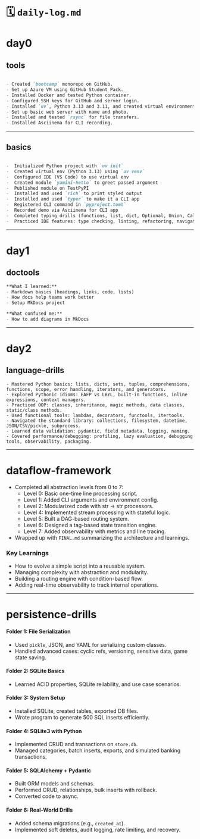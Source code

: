 # 🗓️ `daily-log.md`

# day0 

## tools
```markdown

- Created `bootcamp` monorepo on GitHub.
- Set up Azure VM using GitHub Student Pack.
- Installed Docker and tested Python container.
- Configured SSH keys for GitHub and server login.
- Installed `uv`, Python 3.13 and 3.11, and created virtual environment.
- Set up basic web server with name and photo.
- Installed and tested `rsync` for file transfers.
- Installed Asciinema for CLI recording.
```

---

## basics

```markdown

-  Initialized Python project with `uv init`
-  Created virtual env (Python 3.13) using `uv venv`
-  Configured IDE (VS Code) to use virtual env
-  Created module `yamini-hello` to greet passed argument
-  Published module on TestPyPI
-  Installed and used `rich` to print styled output
-  Installed and used `typer` to make it a CLI app
-  Registered CLI command in `pyproject.toml`
-  Recorded demo via Asciinema for CLI app
-  Completed typing drills (functions, list, dict, Optional, Union, Callable, TypedDict)
-  Practiced IDE features: type checking, linting, refactoring, navigation, renaming, docstrings, and import management
```

---
# day1 

## doctools

```markdown
**What I learned:**
- Markdown basics (headings, links, code, lists)
- How docs help teams work better
- Setup MkDocs project

**What confused me:**
- How to add diagrams in MkDocs

```

---

# day2

## language-drills

```
- Mastered Python basics: lists, dicts, sets, tuples, comprehensions, functions, scope, error handling, iterators, and generators.
- Explored Pythonic idioms: EAFP vs LBYL, built-in functions, inline expressions, context managers.
- Practiced OOP: classes, inheritance, magic methods, data classes, static/class methods.
- Used functional tools: lambdas, decorators, functools, itertools.
- Navigated the standard library: collections, filesystem, datetime, JSON/CSV/pickle, subprocess.
- Learned data validation: pydantic, field metadata, logging, naming.
- Covered performance/debugging: profiling, lazy evaluation, debugging tools, observability, packaging.
```

---

# dataflow-framework

- Completed all abstraction levels from 0 to 7:
  -  Level 0: Basic one-time line processing script.
  -  Level 1: Added CLI arguments and environment config.
  -  Level 2: Modularized code with str → str processors.
  -  Level 4: Implemented stream processing with stateful logic.
  -  Level 5: Built a DAG-based routing system.
  -  Level 6: Designed a tag-based state transition engine.
  -  Level 7: Added observability with metrics and line tracing.
- Wrapped up with `FINAL.md` summarizing the architecture and learnings.

### Key Learnings

- How to evolve a simple script into a reusable system.
- Managing complexity with abstraction and modularity.
- Building a routing engine with condition-based flow.
- Adding real-time observability to track internal operations.

---

# persistence-drills

#### Folder 1: File Serialization

* Used `pickle`, JSON, and YAML for serializing custom classes.
* Handled advanced cases: cyclic refs, versioning, sensitive data, game state saving.

#### Folder 2: SQLite Basics

* Learned ACID properties, SQLite reliability, and use case scenarios.

#### Folder 3: System Setup

* Installed SQLite, created tables, exported DB files.
* Wrote program to generate 500 SQL inserts efficiently.

#### Folder 4: SQLite3 with Python

* Implemented CRUD and transactions on `store.db`.
* Managed categories, batch inserts, exports, and simulated banking transactions.

#### Folder 5: SQLAlchemy + Pydantic

* Built ORM models and schemas.
* Performed CRUD, relationships, bulk inserts with rollback.
* Converted code to async.

#### Folder 6: Real-World Drills

* Added schema migrations (e.g., `created_at`).
* Implemented soft deletes, audit logging, rate limiting, and recovery.







